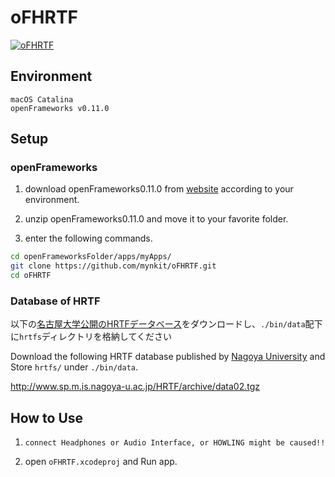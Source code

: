 # oFHRTF

[![oFHRTF](http://img.youtube.com/vi/dod9TOJ_nJo/0.jpg)](https://www.youtube.com/watch?v=dod9TOJ_nJo "oFHRTF")


## Environment

```
macOS Catalina
openFrameworks v0.11.0
```

## Setup

### openFrameworks

1. download openFrameworks0.11.0 from [website](https://openframeworks.cc/download/) according to your environment.

2. unzip openFrameworks0.11.0 and move it to your favorite folder.

3. enter the following commands.

```sh
cd openFrameworksFolder/apps/myApps/
git clone https://github.com/mynkit/oFHRTF.git
cd oFHRTF
```

### Database of HRTF

以下の[名古屋大学公開のHRTFデータベース](http://www.sp.m.is.nagoya-u.ac.jp/HRTF/database.html)をダウンロードし、`./bin/data`配下に`hrtfs`ディレクトリを格納してください

Download the following HRTF database published by [Nagoya University](http://www.sp.m.is.nagoya-u.ac.jp/HRTF/database.html) and Store `hrtfs/` under `./bin/data`.


http://www.sp.m.is.nagoya-u.ac.jp/HRTF/archive/data02.tgz

## How to Use

1. `connect Headphones or Audio Interface, or HOWLING might be caused!!`

2. open `oFHRTF.xcodeproj` and Run app.
